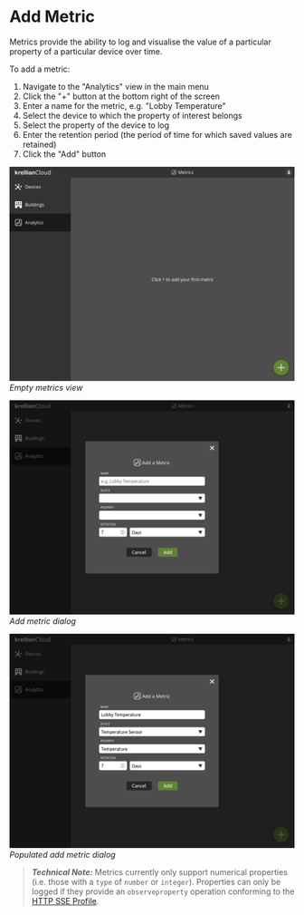 # Add Metric

Metrics provide the ability to log and visualise the value of a particular property of a particular device over time.

To add a metric:

1. Navigate to the "Analytics" view in the main menu
2. Click the "+" button at the bottom right of the screen
3. Enter a name for the metric, e.g. "Lobby Temperature"
4. Select the device to which the property of interest belongs
5. Select the property of the device to log
6. Enter the retention period (the period of time for which saved values are retained)
7. Click the "Add" button

![Screenshot of the metrics view with no devices added](images/metrics-empty.png)
*Empty metrics view*

![Screenshot of the add metric dialog](images/add_metric_dialog-empty.png)
*Add metric dialog*

![Screenshot of the add metric dialog populated with data to log the temperature property of a temperature sensor in the lobby of the building](images/add_metric_dialog-populated.png)
*Populated add metric dialog*

> **_Technical Note:_** Metrics currently only support numerical properties (i.e. those with a `type` of `number` or `integer`). Properties can only be logged if they provide an `observeproperty` operation conforming to the [HTTP SSE Profile](https://w3c.github.io/wot-profile/#sec-http-sse-profile).